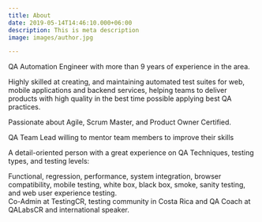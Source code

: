 ```yaml
---
title: About
date: 2019-05-14T14:46:10.000+06:00
description: This is meta description
image: images/author.jpg

---
```

QA Automation Engineer with more than 9 years of experience in the area.

Highly skilled at creating, and maintaining automated test suites for web, mobile applications and backend services, helping teams to deliver products with high quality in the best time possible applying best QA practices.

Passionate about Agile, Scrum Master, and Product Owner Certified.

QA Team Lead willing to mentor team members to improve their skills

A detail-oriented person with a great experience on QA Techniques, testing types, and testing levels:

Functional, regression, performance, system integration, browser compatibility, mobile testing, white box, black box, smoke, sanity testing, and web user experience testing.   
Co-Admin at TestingCR, testing community in Costa Rica and QA Coach at QALabsCR and international speaker.